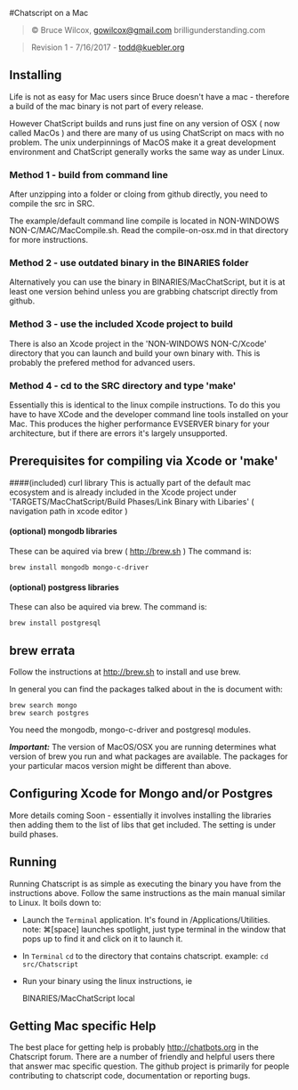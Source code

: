 #Chatscript on a Mac

> © Bruce Wilcox, gowilcox@gmail.com brilligunderstanding.com

> Revision 1 - 7/16/2017 - todd@kuebler.org


## Installing

Life is not as easy for Mac users since Bruce doesn't have a mac - therefore a build of the mac binary is not part of every release.

However ChatScript builds and runs just fine on any version of OSX ( now called MacOs ) and there are many of us using ChatScript on macs with no problem.  The unix underpinnings of MacOS make it a great development environment and ChatScript generally works the same way as under Linux.

### Method 1 - build from command line

After unzipping into a folder or cloing from github directly, you need to compile the src in SRC. 

The example/default command line compile is located in NON-WINDOWS NON-C/MAC/MacCompile.sh.  Read the compile-on-osx.md in that directory for more instructions. 

### Method 2 - use outdated binary in the BINARIES folder
Alternatively you can use the binary in BINARIES/MacChatScript, but it is at least one version behind unless you are grabbing chatscript directly from github.   
 
### Method 3 - use the included Xcode project to build
There is also an Xcode project in the 'NON-WINDOWS NON-C/Xcode' directory  that you can launch and build your own binary with.  This is probably the prefered method for advanced users.

### Method 4 - cd to the SRC directory and type 'make'

Essentially this is identical to the linux compile instructions.  To do this you have to have XCode and the developer command line tools installed on your Mac.  This produces the higher performance EVSERVER binary for your architecture, but if there are errors it's largely unsupported.  


## Prerequisites for compiling via Xcode or 'make'

####(included) curl library
This is actually part of the default mac ecosystem and is already included in the Xcode project under 'TARGETS/MacChatScript/Build Phases/Link Binary with Libaries' ( navigation path in xcode editor )

#### (optional) mongodb libraries
These can be aquired via brew ( http://brew.sh ) The command is:

    brew install mongodb mongo-c-driver
#### (optional) postgress libraries
These can also be aquired via brew.  The command is:

    brew install postgresql

## brew errata

Follow the instructions at http://brew.sh to install and use brew.

In general you can find the packages talked about in the is document with:

    brew search mongo
    brew search postgres

You need the mongodb, mongo-c-driver and postgresql modules.

***Important:*** The version of MacOS/OSX you are running determines what version of brew you run and what packages are available.  The packages for your particular macos version might be different than above.

## Configuring Xcode for Mongo and/or Postgres

More details coming Soon - essentially it involves installing the libraries then adding them to the list of libs that get included.  The setting is under build phases.

## Running

Running Chatscript is as simple as executing the binary you have from the instructions above.  Follow the same instructions as the main manual similar to Linux.  It boils down to:

* Launch the `Terminal` application. It's found in /Applications/Utilities.  note: ⌘[space] launches spotlight, just type terminal in the window that pops up to find it and click on it to launch it.
* In `Terminal` `cd` to the directory that contains chatscript. example: `cd src/Chatscript`
* Run your binary using the linux instructions, ie

    BINARIES/MacChatScript local

## Getting Mac specific Help

The best place for getting help is probably http://chatbots.org in the Chatscript forum. There are a number of friendly and helpful users there that answer mac specific question.   The github project is primarily for people contributing to chatscript code, documentation or reporting bugs.